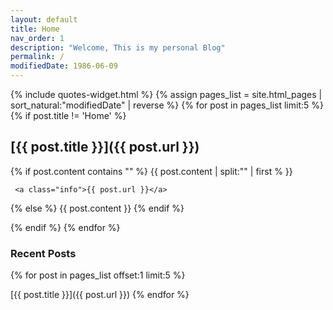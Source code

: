 ```yaml
---
layout: default
title: Home
nav_order: 1
description: "Welcome, This is my personal Blog"
permalink: /
modifiedDate: 1986-06-09
---
```


{% include quotes-widget.html %}
{% assign pages_list =  site.html_pages | sort_natural:"modifiedDate" | reverse %}
{% for post in pages_list limit:5 %}
{% if post.title != 'Home' %}

## [{{ post.title }}]({{ post.url }})

{% if post.content contains "<!-- more -->" %}
     {{ post.content | split:"<!-- more -->" | first % }}     

     <a class="info">{{ post.url }}</a>

   {% else %}
     {{ post.content }}
   {% endif %}

{% endif %}
{% endfor %}

### Recent Posts

{% for post in pages_list offset:1 limit:5 %}

[{{ post.title }}]({{ post.url }})
{% endfor %}
